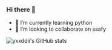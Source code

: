 ### Hi there 👋
- 🌱 I’m currently learning python
- 👯 I’m looking to collaborate on ssafy

![yxxddii's GitHub stats](https://github-readme-stats.vercel.app/api?username=yxxddii&show_icons=true&theme=radical)

<!--
**yxxddii/yxxddii** is a ✨ _special_ ✨ repository because its `README.md` (this file) appears on your GitHub profile.

Here are some ideas to get you started:

- 🔭 I’m currently working on ...


- 🤔 I’m looking for help with ...
- 💬 Ask me about ...
- 📫 How to reach me: ...
- 😄 Pronouns: ...
- ⚡ Fun fact: ...
-->
